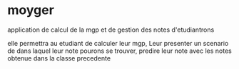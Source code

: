 # moyger
application de calcul de la mgp et de gestion des notes d'etudiantrons 

elle permettra au etudiant de calculer leur mgp, 
Leur presenter un scenario de dans laquel leur note pourons se trouver,
predire leur note avec les notes obtenue dans la classe precedente
